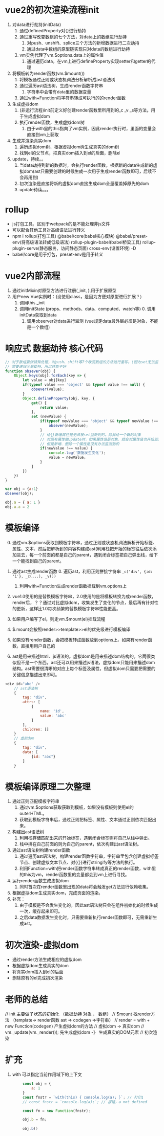 <!-- todo -->
<!-- 整理模板编译解析html的详细过程 -->

# vue2的初次渲染流程init
1. 对data进行劫持(initData)
    1. 通过definedProperty对{}进行劫持
    2. 通过重写改变数组的七个方法，对data上的数组进行劫持
        1. 对push、unshift、splice三个方法的新增数据进行二次劫持
        2. 通过data中数组的原型链实现只对data的数组进行劫持
    3. vm实例代理了vm.$options.data上的属性值
        1. 通过遍历data，在vm上进行defineProperty实现setter和getter的代理
2. 将模板转为render函数(vm.$mount())
    1. 将模板通过正则或状态机词法分析解析成ast语法树
    2. 通过遍历ast语法树，生成render函数字符串
        1. 字符串中会带有data里的数据变量
        <!-- _c('div',{id:'app',a:1},_c('span',{},'wor' + data + 'ld'),_v()) -->
    3. 通过with+Function将字符串转成可执行的的render函数
3. 生成虚拟dom
    1. (非运行流程)init前定义好创建render函数里所用到的_c _v _s等方法，用于生成虚拟dom
    2. 执行render函数，生成虚拟dom树
        1. 由于with里的this指向了vm实例，因此render执行时，里面的变量会直接到vm上获取
4. 生成并渲染真实dom
    1. 遍历虚拟dom树，根据虚拟dom树生成真实的dom树
    2. 找到el的父节点，把真实dom插入到el的后面，删除el
5. update，待续。。
    1. 当data劫持到新的数据时，会执行render函数，根据新的data生成新的虚拟dom(ast只需要创建的时候生成一次用于生成render函数即可，后续不会再用到)
    2. 初次渲染是直接将新的虚拟dom直接生成dom全量覆盖掉原先的dom
    3. update待续。。。

# rollup
- js打包工具，区别于webpack的是不能处理非js文件
- 可以配合其他工具对高级语法进行转义
- npm i rollup(打包工具) @babel/core(babel核心模块) @babel/preset-env(将高级语法转成低级语法) rollup-plugin-babel(babel桥梁工具) rollup-plugin-serve(静态服务，访问静态页面) cross-env(设置环境) -D
- babel/core是用于打包，preset-env是用于转义

# vue2内部流程
1. 通过initMixin对原型方法进行注册(_init, ),用于扩展原型
2. 用户new Vue实例时：(没使用class，是因为方便对原型进行扩展？)
    1. 调用this._init
    2. 调用initState (props、methods、data、computed、watch等)
        0. 调用initData获取到data 
        1. 调用observer对data进行监测 (vue规定data最外层必须是对象，不能是一个数组)

# 响应式 数据劫持 核心代码
``` js
// 对于数组要做特殊处理，对push、shift等7个改变数组的方法进行重写。(因为set无法监听到push等方法给数组带来的变化)
// 需要递归全量劫持，所以性能不好
function obsever(obj) {
    Object.keys(obj).forEach(key => {
        let value = obj[key]
        if(typeof value === 'object' && typeof value !== null) {
            obsever(value);
        }
        Object.defineProperty(obj, key, {
            get() {
                return value;
            },
            set (newValue) {
                if(typeof newValue === 'object' && typeof newValue !== null) {
                    obsever(newValue);
                }
                // 给{}新增属性是无法被set监听到的，除非给一个新的对象
                // 对原有属性做update时，如果属性值是对象，就会对属性值也开始监测
                // 但是新增、删除一个属性是没有办法监测到的 
                if(newValue !== value) {
                    console.log('数据发生变化');
                    value = newValue;
                }
            }
        })
    })
}

var obj = {a:1}
obsever(obj);

obj.a = { a: 1 }
obj.a.a = 2
```

# 模板编译
0. 通过vm.$options获取到模板字符串，通过正则或状态机词法解析开始标签、属性、文本，然后把解析到的内容构建成ast(利用栈把开始的标签往后依次添加进去，每一个前面的都是自己的parent，遇到闭合标签把自己弹出栈，给下一个能找到自己的parent。
1. 通过ast生成render函数
    0. 遍历ast，利用正则拼接字符串 `_c('div', {id: '1'}, _c(...), _v())`
    1. 利用with+Function生成render函数挂载到vm.options上

0. vue1.0使用的是替换模板字符串，2.0使用的是将模板转换为成render函数，render后，？？通过对比虚拟dom，收集发生了变化的节点，最后再有针对性的更新，这样比1.0每次频繁的替换模板字符串性能更高。
1. 如果用户编写了el，则走vm.$mount(el)挂载流程
2. $.mount会按照render>>template>>el的优先级进行模板编译
3. 如果没有render函数，会把模板转成函数放到options上。如果有render函数，直接用用户自己的
4. ast是用来描述html、js语法的。虚拟dom是用来描述dom结构的。它两很类似但不是一个东西。ast还可以用来描述js语法，虚拟dom只能用来描述dom结构。ast需要很清晰的对应上每个标签及属性，但虚拟dom只需要把需要的关键信息描述出来即可。
```js
<div id="abc" />
    // ast语法树
    {
        tag: "div",
        attrs: [
            {
                name: 'id',
                value: 'abc'
            }
        ],
        children: []
    }
    // 虚拟dom
    {
        tag: "div",
        data: [
            {id: "abc"}
        ]
    }
```

# 模板编译原理二次整理
1. 通过正则匹配模板字符串
   1. 通过vm.$options获取获取到模板，如果没有模板则使用el的outerHTML。
   2. 获取到模板字符串后，通过正则把标签、属性、文本通过正则依次匹配出来。
2. 构建出ast语法树
   1. 利用栈存储匹配出来的开始标签，遇到闭合标签则将自己从栈中弹出。
   2. 栈中排在自己前面的则为自己的parent，依次构建出ast语法树。
3. 通过ast语法树构建render函数
   1. 通过遍历ast语法树，构建render函数字符串，字符串里包含创建虚拟标签节点、创建虚拟文本节点、对{{}}进行stringify等方法的执行。
   2. 利用Function+with把render函数字符串转成真正的render函数，with里的this为vm，render函数里的变量都会到vm上进行寻找。
4. 运行render函数生成虚拟dom
   1. 同时首次在render函数里出现的data将会触发get方法进行依赖收集。
5. 根据虚拟dom生成真实dom，完成页面的渲染。
6. 补充：
   1. 由于模板是不会发生变化的，因此ast语法树只会在组件初始化的时候生成一次，缓存起来即可。
   2. 之后data数据发生变化时，只需要重新执行render函数即可，无需重新生成ast。

# 初次渲染-虚拟dom
- 通过render方法生成相应的虚拟dom
- 根据虚拟dom生成真实的dom
- 将真实dom插入到el的后面
- 删除原有的el完成初次渲染

# 老师的总结
// init 主要做了状态的初始化 （数据劫持 对象 、 数组）
// $mount 找render方法  （template-> render函数  ast => codegen =>字符串）
// render = with + new Function(codegen) 产生虚拟dom的方法 
// 虚拟dom -> 真实dom 
// vm._update(vm._render()); 先生成虚拟dom  -》 生成真实的DOM元素
// 初次渲染
<!-- https://gitee.com/jw-speed/jiagouke-vue2021 -->

# 扩充
1. with 可以指定当前作用域下的上下文
``` js
        const obj = {
            a: 1
        }
        const fnstr = `with(this) { console.log(a); }`; // 打印1
        // const fnstr = `console.log(a);`; // 报错，a not defined

        const fn = new Function(fnstr);

        obj.b = fn;
        
        obj.b()
```
